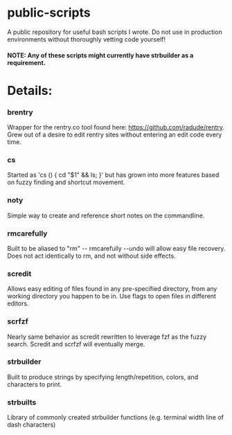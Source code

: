 # public-scripts
A public repository for useful bash scripts I wrote. Do not use in production environments without thoroughly vetting code yourself!
#### NOTE: Any of these scripts might currently have strbuilder as a requirement.

# Details:

### brentry
  Wrapper for the rentry.co tool found here: https://github.com/radude/rentry. Grew out of a desire  to edit rentry sites without entering an edit code every time.

### cs
  Started as 'cs () { cd "$1" && ls; }' but has grown into more features based on fuzzy finding and shortcut movement.

### noty
  Simple way to create and reference short notes on the commandline.

### rmcarefully
  Built to be aliased to "rm" -- rmcarefully --undo will allow easy file recovery. Does not act identically to rm, and not without side effects.

### scredit
  Allows easy editing of files found in any pre-specified directory, from any working directory you happen to be in. Use flags to open files in different editors.

### scrfzf
  Nearly same behavior as scredit rewritten to leverage fzf as the fuzzy search. Scredit and scrfzf will eventually merge.

### strbuilder
  Built to produce strings by specifying length/repetition, colors, and characters to print. 

### strbuilts
  Library of commonly created strbuilder functions (e.g. terminal width line of dash characters)
